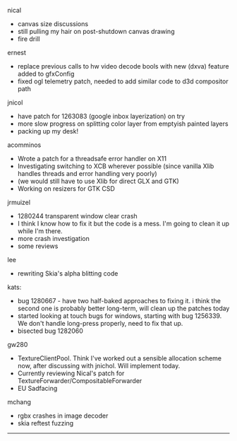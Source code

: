nical
* canvas size discussions
* still pulling my hair on post-shutdown canvas drawing
* fire drill



ernest
* replace previous calls to hw video decode bools with new (dxva) feature added to gfxConfig
* fixed ogl telemetry patch, needed to add similar code to d3d compositor path



jnicol
* have patch for 1263083 (google inbox layerization) on try
* more slow progress on splitting color layer from emptyish painted layers
* packing up my desk!



acomminos
* Wrote a patch for a threadsafe error handler on X11
* Investigating switching to XCB wherever possible (since vanilla Xlib handles threads and error handling very poorly)
* (we would still have to use Xlib for direct GLX and GTK)
* Working on resizers for GTK CSD



jrmuizel
* 1280244 transparent window clear crash
* I think I know how to fix it but the code is a mess. I'm going to clean it up while I'm there.
* more crash investigation
* some reviews



lee
* rewriting Skia's alpha blitting code



kats:
* bug 1280667 - have two half-baked approaches to fixing it. i think the second one is probably better long-term, will clean up the patches today
* started looking at touch bugs for windows, starting with bug 1256339. We don't handle long-press properly, need to fix that up.
* bisected bug 1282060



gw280
* TextureClientPool. Think I've worked out a sensible allocation scheme now, after discussing with jnichol. Will implement today.
* Currently reviewing Nical's patch for TextureForwarder/CompositableForwarder
* EU Sadfacing



mchang
* rgbx crashes in image decoder
* skia reftest fuzzing



________________


